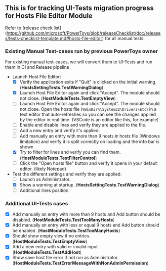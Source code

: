 ## This is for tracking UI-Tests migration progress for Hosts File Editor Module
Refer to [release check list] (https://github.com/microsoft/PowerToys/blob/releaseChecklist/doc/releases/tests-checklist-template.md#hosts-file-editor) for all manual tests.

### Existing Manual Test-cases run by previous PowerToys owner
For existing manual test-cases, we will convert them to UI-Tests and run them in CI and Release pipeline

 * Launch Host File Editor:
   - [x] Verify the application exits if "Quit" is clicked on the initial warning. (**HostsSettingTests.TestWarningDialog**)
   - [x] Launch Host File Editor again and click "Accept". The module should not close. (**HostModuleTests.TestEmptyView**)
   - [ ] Launch Host File Editor again and click "Accept". The module should not close. Open the hosts file (`%WinDir%\System32\Drivers\Etc`) in a text editor that auto-refreshes so you can see the changes applied by the editor in real time. (VSCode is an editor like this, for example)
   - [ ] Enable and disable lines and verify they are applied to the file.
   - [ ] Add a new entry and verify it's applied.
   - [ ] Add manually an entry with more than 9 hosts in hosts file (Windows limitation) and verify it is split correctly on loading and the info bar is shown.
   - [x] Try to filter for lines and verify you can find them. (**HostModuleTests.TestFilterControl**)
   - [ ] Click the "Open hosts file" button and verify it opens in your default editor. (likely Notepad)
 * Test the different settings and verify they are applied:
   - [ ] Launch as Administrator.
   - [x] Show a warning at startup. (**HostsSettingTests.TestWarningDialog**)
   - [ ] Additional lines position.

### Additional UI-Tests cases
  - [x] Add manually an entry with more than 9 hosts and Add button should be disabled. (**HostModuleTests.TestTooManyHosts**)
  - [x] Add manually an entry with less or equal 9 hosts and Add button should be enabled. (**HostModuleTests.TestTooManyHosts**)
  - [x] Should show empty view if no entries. (**HostModuleTests.TestEmptyView**)
  - [x] Add a new entry with valid or invalid input (**HostModuleTests.TestAddHost**)
  - [x] Show save host file error if not run as Administrator. (**HostModuleTests.TestErrorMessageWithNonAdminPermission**)